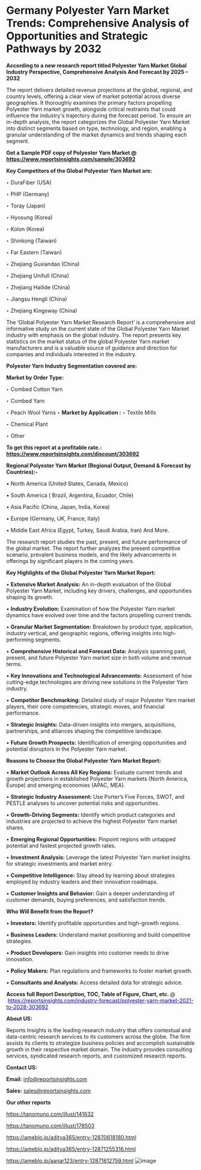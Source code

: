 # Germany Polyester Yarn Market Trends: Comprehensive Analysis of Opportunities and Strategic Pathways by 2032

<strong>According to a new research report titled Polyester Yarn Market Global Industry Perspective, Comprehensive Analysis And Forecast by 2025 – 2032</strong>

The report delivers detailed revenue projections at the global, regional, and country levels, offering a clear view of market potential across diverse geographies. It thoroughly examines the primary factors propelling Polyester Yarn market growth, alongside critical restraints that could influence the industry's trajectory during the forecast period. To ensure an in-depth analysis, the report categorizes the Global Polyester Yarn Market into distinct segments based on type, technology, and region, enabling a granular understanding of the market dynamics and trends shaping each segment.

<strong>Get a Sample PDF copy of Polyester Yarn Market </strong><strong>@<a href=https://www.reportsinsights.com/sample/303692 style=color:#0000ff;> https://www.reportsinsights.com/sample/303692</a></strong></font>

<strong>Key Competitors of the Global Polyester Yarn Market are:</strong>

‣ DuraFiber (USA)

‣ PHP (Germany)

‣ Toray (Japan)

‣ Hyosung (Korea)

‣ Kolon (Korea)

‣ Shinkong (Taiwan)

‣ Far Eastern (Taiwan)

‣ Zhejiang Guxiandao (China)

‣ Zhejiang Unifull (China)

‣ Zhejiang Hailide (China)

‣ Jiangsu Hengli (China)

‣ Zhejiang Kingsway (China)

The ‘Global Polyester Yarn Market Research Report’ is a comprehensive and informative study on the current state of the Global Polyester Yarn Market industry with emphasis on the global industry. The report presents key statistics on the market status of the global Polyester Yarn market manufacturers and is a valuable source of guidance and direction for companies and individuals interested in the industry.

<strong>Polyester Yarn Industry Segmentation covered are:</strong>

<strong>Market by Order Type: </strong>

‣ Combed Cotton Yarn

‣ Combed Yarn

‣ Peach Wool Yarns
‣ 
<strong>Market by Application :</strong>
‣ Textile Mills

‣ Chemical Plant

‣ Other

<strong>To get this report at a profitable rate.: <a href=https://www.reportsinsights.com/discount/303692 style=color:#0000ff;>https://www.reportsinsights.com/discount/303692</a></strong></font>

<strong>Regional Polyester Yarn Market (Regional Output, Demand &amp; Forecast by Countries):-</strong>

• North America (United States, Canada, Mexico)

• South America ( Brazil, Argentina, Ecuador, Chile)

• Asia Pacific (China, Japan, India, Korea)

• Europe (Germany, UK, France, Italy)

• Middle East Africa (Egypt, Turkey, Saudi Arabia, Iran) And More.

The research report studies the past, present, and future performance of the global market. The report further analyzes the present competitive scenario, prevalent business models, and the likely advancements in offerings by significant players in the coming years.

<strong>Key Highlights of the Global Polyester Yarn Market Report:</strong>

• <strong>Extensive Market Analysis:</strong> An in-depth evaluation of the Global Polyester Yarn Market, including key drivers, challenges, and opportunities shaping its growth.

• <strong>Industry Evolution:</strong> Examination of how the Polyester Yarn market dynamics have evolved over time and the factors propelling current trends.

• <strong>Granular Market Segmentation:</strong> Breakdown by product type, application, industry vertical, and geographic regions, offering insights into high-performing segments.

• <strong>Comprehensive Historical and Forecast Data:</strong> Analysis spanning past, present, and future Polyester Yarn market size in both volume and revenue terms.

• <strong>Key Innovations and Technological Advancements:</strong> Assessment of how cutting-edge technologies are driving new solutions in the Polyester Yarn industry.

• <strong>Competitor Benchmarking:</strong> Detailed study of major Polyester Yarn market players, their core competencies, strategic moves, and financial performance.

• <strong>Strategic Insights:</strong> Data-driven insights into mergers, acquisitions, partnerships, and alliances shaping the competitive landscape.

• <strong>Future Growth Prospects:</strong> Identification of emerging opportunities and potential disruptors in the Polyester Yarn market.

<strong>Reasons to Choose the Global Polyester Yarn Market Report:</strong>

• <strong>Market Outlook Across All Key Regions:</strong> Evaluate current trends and growth projections in established Polyester Yarn markets (North America, Europe) and emerging economies (APAC, MEA).

• <strong>Strategic Industry Assessment:</strong> Use Porter’s Five Forces, SWOT, and PESTLE analyses to uncover potential risks and opportunities.

• <strong>Growth-Driving Segments:</strong> Identify which product categories and industries are projected to achieve the highest Polyester Yarn market shares.

• <strong>Emerging Regional Opportunities:</strong> Pinpoint regions with untapped potential and fastest projected growth rates.

• <strong>Investment Analysis:</strong> Leverage the latest Polyester Yarn market insights for strategic investments and market entry.

• <strong>Competitive Intelligence:</strong> Stay ahead by learning about strategies employed by industry leaders and their innovation roadmaps.

• <strong>Customer Insights and Behavior:</strong> Gain a deeper understanding of customer demands, buying preferences, and satisfaction trends.

<strong>Who Will Benefit from the Report?</strong>

• <strong>Investors:</strong> Identify profitable opportunities and high-growth regions.

• <strong>Business Leaders:</strong> Understand market positioning and build competitive strategies.

• <strong>Product Developers:</strong> Gain insights into customer needs to drive innovation.

• <strong>Policy Makers:</strong> Plan regulations and frameworks to foster market growth.

• <strong>Consultants and Analysts:</strong> Access detailed data for strategic advice.
</ul>
<strong>Access full Report Description, TOC, Table of Figure, Chart, etc. </strong>@  <a href=https://reportsinsights.com/industry-forecast/polyester-yarn-market-2021-to-2028-303692 style=color:#0000ff;>https://reportsinsights.com/industry-forecast/polyester-yarn-market-2021-to-2028-303692</a></font>

<strong><strong>About US</strong>:</strong>

Reports Insights is the leading research industry that offers contextual and data-centric research services to its customers across the globe. The firm assists its clients to strategize business policies and accomplish sustainable growth in their respective market domain. The industry provides consulting services, syndicated research reports, and customized research reports.

<strong>Contact US:</strong>

<p class=""""><b>Email:</b> <a href=mailto:info@reportsinsights.com>info@reportsinsights.com</a></p>
<p class=""""><b>Sales:</b> <a href=mailto:sales@reportsinsights.com>sales@reportsinsights.com</a></p>

<strong>Our other reports</strong>

<a href=https://tanomuno.com/illust/141632>https://tanomuno.com/illust/141632</a>

<a href=https://tanomuno.com/illust/178503>https://tanomuno.com/illust/178503</a>

<a href=https://ameblo.jp/aditya365/entry-12870618180.html>https://ameblo.jp/aditya365/entry-12870618180.html</a>

<a href=https://ameblo.jp/aditya365/entry-12871255316.html>https://ameblo.jp/aditya365/entry-12871255316.html</a>

<a href=https://ameblo.jp/aanar123/entry-12871612759.html>https://ameblo.jp/aanar123/entry-12871612759.html</a>
![image](https://github.com/user-attachments/assets/d68e27cb-b58b-424a-a6ea-8819d7010fec)
